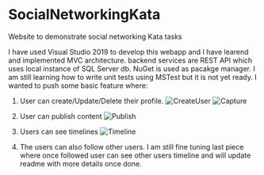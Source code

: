 # SocialNetworkingKata

Website to demonstrate social networking Kata tasks

I have used Visual Studio 2019 to develop this webapp and I have learend and implemented MVC architecture. backend services are REST API which uses local instance of SQL Server db. NuGet is used as pacakge manager. I am still learning how to write unit tests using MSTest but it is not yet ready. I  wanted to push some basic feature where:

1. User can create/Update/Delete their profile.
![CreateUser](https://user-images.githubusercontent.com/18399793/110278459-49d59e80-7fa5-11eb-8e1a-0e127319b618.PNG)
![Capture](https://user-images.githubusercontent.com/18399793/110278652-9b7e2900-7fa5-11eb-9a64-dee4789efef2.PNG)

2. User can publish content 
![Publish](https://user-images.githubusercontent.com/18399793/110278514-5eb23200-7fa5-11eb-9f3c-48858ce72c3c.PNG)

3. Users can see timelines 
![Timeline](https://user-images.githubusercontent.com/18399793/110278621-93be8480-7fa5-11eb-9cc0-bccf7b10e450.PNG)

4. The users can also follow other users. I am still fine tuning last piece where once followed user can see other users timeline and will update readme with more details once done.
